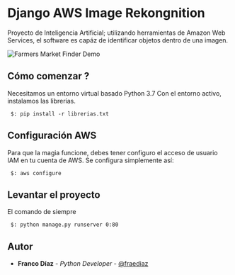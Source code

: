 # Django AWS Image Rekongnition

Proyecto de Inteligencia Artificial; utilizando herramientas de Amazon Web Services, el software es capáz de identificar objetos dentro de una imagen.

![Farmers Market Finder Demo](gifs/1.gif)

## Cómo comenzar ?

Necesitamos un entorno virtual basado Python 3.7
Con el entorno activo, instalamos las librerías.

```
 $: pip install -r librerias.txt
```

## Configuración AWS

Para que la magia funcione, debes tener configuro el acceso de usuario IAM en tu cuenta de AWS.
Se configura simplemente así:
```
 $: aws configure
```

## Levantar el proyecto

El comando de siempre
```
 $: python manage.py runserver 0:80
```

## Autor

* **Franco Díaz** - *Python Developer* - [@fraediaz](https://github.com/fraediaz)
